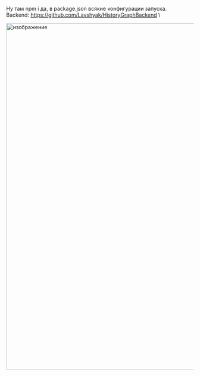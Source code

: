 Ну там npm i да, в package.json всякие конфигурации запуска.\
Backend: https://github.com/Lavshyak/HistoryGraphBackend \

<img width="1525" height="932" alt="изображение" src="https://github.com/user-attachments/assets/6d34bf19-7d78-4d2e-96ac-d1614d4ccd93" />
